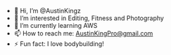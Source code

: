 - 👋 Hi, I’m @AustinKingz
- 👀 I’m interested in Editing, Fitness and Photography 
- 🌱 I’m currently learning AWS
- 📫 How to reach me: AustinKingPro@gmail.com
- ⚡ Fun fact: I love bodybuilding!

<!---
AustinKingz/AustinKingz is a ✨ special ✨ repository because its `README.md` (this file) appears on your GitHub profile.
You can click the Preview link to take a look at your changes.
--->
